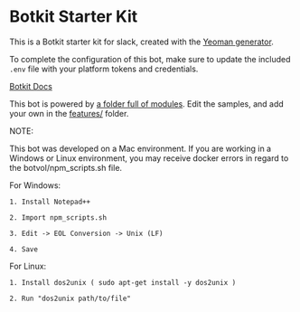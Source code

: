# Botkit Starter Kit

This is a Botkit starter kit for slack, created with the [Yeoman generator](https://github.com/howdyai/botkit/tree/master/packages/generator-botkit#readme).

To complete the configuration of this bot, make sure to update the included `.env` file with your platform tokens and credentials.

[Botkit Docs](https://botkit.ai/docs/v4)

This bot is powered by [a folder full of modules](https://botkit.ai/docs/v4/core.html#organize-your-bot-code). 
Edit the samples, and add your own in the [features/](features/) folder.

NOTE:

This bot was developed on a Mac environment. If you are working in a Windows or Linux environment, you may receive docker errors in regard to the botvol/npm_scripts.sh file.

For Windows:

    1. Install Notepad++

    2. Import npm_scripts.sh

    3. Edit -> EOL Conversion -> Unix (LF)
    
    4. Save

For Linux:

    1. Install dos2unix ( sudo apt-get install -y dos2unix )

    2. Run "dos2unix path/to/file"
 
